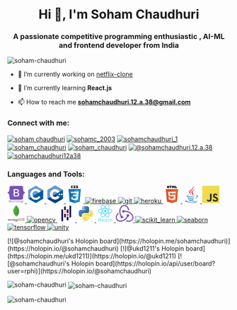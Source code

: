 <h1 align="center">Hi 👋, I'm Soham Chaudhuri</h1>
<h3 align="center">A passionate competitive programming enthusiastic , AI-ML and frontend developer from India</h3>

<p align="left"> <img src="https://komarev.com/ghpvc/?username=soham-chaudhuri&label=Profile%20views&color=0e75b6&style=flat" alt="soham-chaudhuri" /> </p>

- 🔭 I’m currently working on [netflix-clone](https://github.com/Soham-Chaudhuri/Netflix-Clone)

- 🌱 I’m currently learning **React.js**

- 📫 How to reach me **sohamchaudhuri.12.a.38@gmail.com**

<h3 align="left">Connect with me:</h3>
<p align="left">
<a href="https://linkedin.com/in/soham chaudhuri" target="blank"><img align="center" src="https://raw.githubusercontent.com/rahuldkjain/github-profile-readme-generator/master/src/images/icons/Social/linked-in-alt.svg" alt="soham chaudhuri" height="30" width="40" /></a>
<a href="https://www.codechef.com/users/sohamc_2003" target="blank"><img align="center" src="https://cdn.jsdelivr.net/npm/simple-icons@3.1.0/icons/codechef.svg" alt="sohamc_2003" height="30" width="40" /></a>
<a href="https://www.hackerrank.com/sohamchaudhuri_1" target="blank"><img align="center" src="https://raw.githubusercontent.com/rahuldkjain/github-profile-readme-generator/master/src/images/icons/Social/hackerrank.svg" alt="sohamchaudhuri_1" height="30" width="40" /></a>
<a href="https://codeforces.com/profile/soham_chaudhuri" target="blank"><img align="center" src="https://raw.githubusercontent.com/rahuldkjain/github-profile-readme-generator/master/src/images/icons/Social/codeforces.svg" alt="soham_chaudhuri" height="30" width="40" /></a>
<a href="https://www.leetcode.com/soham_chaudhuri" target="blank"><img align="center" src="https://raw.githubusercontent.com/rahuldkjain/github-profile-readme-generator/master/src/images/icons/Social/leet-code.svg" alt="soham_chaudhuri" height="30" width="40" /></a>
<a href="https://www.hackerearth.com/@sohamchaudhuri.12.a.38" target="blank"><img align="center" src="https://raw.githubusercontent.com/rahuldkjain/github-profile-readme-generator/master/src/images/icons/Social/hackerearth.svg" alt="@sohamchaudhuri.12.a.38" height="30" width="40" /></a>
<a href="https://auth.geeksforgeeks.org/user/sohamchaudhuri12a38" target="blank"><img align="center" src="https://raw.githubusercontent.com/rahuldkjain/github-profile-readme-generator/master/src/images/icons/Social/geeks-for-geeks.svg" alt="sohamchaudhuri12a38" height="30" width="40" /></a>
</p>

<h3 align="left">Languages and Tools:</h3>
<p align="left"> <a href="https://getbootstrap.com" target="_blank" rel="noreferrer"> <img src="https://raw.githubusercontent.com/devicons/devicon/master/icons/bootstrap/bootstrap-plain-wordmark.svg" alt="bootstrap" width="40" height="40"/> </a> <a href="https://www.cprogramming.com/" target="_blank" rel="noreferrer"> <img src="https://raw.githubusercontent.com/devicons/devicon/master/icons/c/c-original.svg" alt="c" width="40" height="40"/> </a> <a href="https://www.w3schools.com/cpp/" target="_blank" rel="noreferrer"> <img src="https://raw.githubusercontent.com/devicons/devicon/master/icons/cplusplus/cplusplus-original.svg" alt="cplusplus" width="40" height="40"/> </a> <a href="https://www.w3schools.com/css/" target="_blank" rel="noreferrer"> <img src="https://raw.githubusercontent.com/devicons/devicon/master/icons/css3/css3-original-wordmark.svg" alt="css3" width="40" height="40"/> </a> <a href="https://firebase.google.com/" target="_blank" rel="noreferrer"> <img src="https://www.vectorlogo.zone/logos/firebase/firebase-icon.svg" alt="firebase" width="40" height="40"/> </a> <a href="https://git-scm.com/" target="_blank" rel="noreferrer"> <img src="https://www.vectorlogo.zone/logos/git-scm/git-scm-icon.svg" alt="git" width="40" height="40"/> </a> <a href="https://heroku.com" target="_blank" rel="noreferrer"> <img src="https://www.vectorlogo.zone/logos/heroku/heroku-icon.svg" alt="heroku" width="40" height="40"/> </a> <a href="https://www.w3.org/html/" target="_blank" rel="noreferrer"> <img src="https://raw.githubusercontent.com/devicons/devicon/master/icons/html5/html5-original-wordmark.svg" alt="html5" width="40" height="40"/> </a> <a href="https://www.java.com" target="_blank" rel="noreferrer"> <img src="https://raw.githubusercontent.com/devicons/devicon/master/icons/java/java-original.svg" alt="java" width="40" height="40"/> </a> <a href="https://developer.mozilla.org/en-US/docs/Web/JavaScript" target="_blank" rel="noreferrer"> <img src="https://raw.githubusercontent.com/devicons/devicon/master/icons/javascript/javascript-original.svg" alt="javascript" width="40" height="40"/> </a> <a href="https://www.mongodb.com/" target="_blank" rel="noreferrer"> <img src="https://raw.githubusercontent.com/devicons/devicon/master/icons/mongodb/mongodb-original-wordmark.svg" alt="mongodb" width="40" height="40"/> </a> <a href="https://opencv.org/" target="_blank" rel="noreferrer"> <img src="https://www.vectorlogo.zone/logos/opencv/opencv-icon.svg" alt="opencv" width="40" height="40"/> </a> <a href="https://pandas.pydata.org/" target="_blank" rel="noreferrer"> <img src="https://raw.githubusercontent.com/devicons/devicon/2ae2a900d2f041da66e950e4d48052658d850630/icons/pandas/pandas-original.svg" alt="pandas" width="40" height="40"/> </a> <a href="https://www.python.org" target="_blank" rel="noreferrer"> <img src="https://raw.githubusercontent.com/devicons/devicon/master/icons/python/python-original.svg" alt="python" width="40" height="40"/> </a> <a href="https://reactjs.org/" target="_blank" rel="noreferrer"> <img src="https://raw.githubusercontent.com/devicons/devicon/master/icons/react/react-original-wordmark.svg" alt="react" width="40" height="40"/> </a> <a href="https://redux.js.org" target="_blank" rel="noreferrer"> <img src="https://raw.githubusercontent.com/devicons/devicon/master/icons/redux/redux-original.svg" alt="redux" width="40" height="40"/> </a> <a href="https://scikit-learn.org/" target="_blank" rel="noreferrer"> <img src="https://upload.wikimedia.org/wikipedia/commons/0/05/Scikit_learn_logo_small.svg" alt="scikit_learn" width="40" height="40"/> </a> <a href="https://seaborn.pydata.org/" target="_blank" rel="noreferrer"> <img src="https://seaborn.pydata.org/_images/logo-mark-lightbg.svg" alt="seaborn" width="40" height="40"/> </a> <a href="https://www.tensorflow.org" target="_blank" rel="noreferrer"> <img src="https://www.vectorlogo.zone/logos/tensorflow/tensorflow-icon.svg" alt="tensorflow" width="40" height="40"/> </a> <a href="https://unity.com/" target="_blank" rel="noreferrer"> <img src="https://www.vectorlogo.zone/logos/unity3d/unity3d-icon.svg" alt="unity" width="40" height="40"/> </a> </p>
<a>[![@sohamchaudhuri's Holopin board](https://holopin.me/sohamchaudhuri)](https://holopin.io/@sohamchaudhuri)</a>
[![@ukd1211's Holopin board](https://holopin.me/ukd1211)](https://holopin.io/@ukd1211)
[![@sohamchaudhuri's Holopin board](https://holopin.io/api/user/board?user=rphi)](https://holopin.io/@sohamchaudhuri)
<p><img align="left" src="https://github-readme-stats.vercel.app/api/top-langs?username=soham-chaudhuri&show_icons=true&locale=en&layout=compact" alt="soham-chaudhuri" /></p>

<p>&nbsp;<img align="center" src="https://github-readme-stats.vercel.app/api?username=soham-chaudhuri&show_icons=true&locale=en" alt="soham-chaudhuri" /></p>

<p><img align="center" src="https://github-readme-streak-stats.herokuapp.com/?user=soham-chaudhuri&" alt="soham-chaudhuri" /></p
